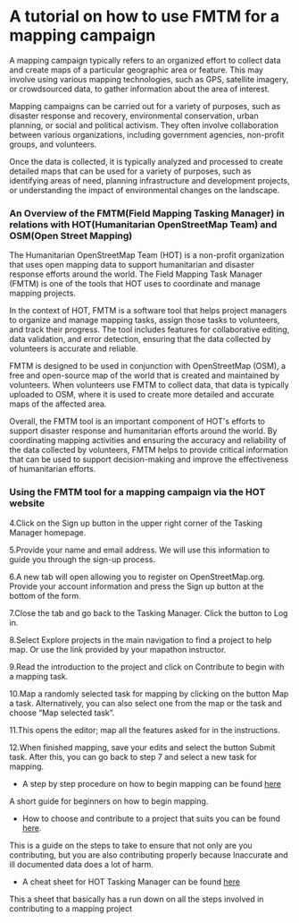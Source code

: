 # A tutorial on how to use FMTM for a mapping campaign

A mapping campaign typically refers to an organized effort to collect data and create maps of a particular geographic area or feature. This may involve using various mapping technologies, such as GPS, satellite imagery, or crowdsourced data, to gather information about the area of interest.

Mapping campaigns can be carried out for a variety of purposes, such as disaster response and recovery, environmental conservation, urban planning, or social and political activism. They often involve collaboration between various organizations, including government agencies, non-profit groups, and volunteers.

Once the data is collected, it is typically analyzed and processed to create detailed maps that can be used for a variety of purposes, such as identifying areas of need, planning infrastructure and development projects, or understanding the impact of environmental changes on the landscape.

### An Overview of the FMTM(Field Mapping Tasking Manager) in relations with HOT(Humanitarian OpenStreetMap Team) and OSM(Open Street Mapping)

The Humanitarian OpenStreetMap Team (HOT) is a non-profit organization that uses open mapping data to support humanitarian and disaster response efforts around the world. The Field Mapping Task Manager (FMTM) is one of the tools that HOT uses to coordinate and manage mapping projects.

In the context of HOT, FMTM is a software tool that helps project managers to organize and manage mapping tasks, assign those tasks to volunteers, and track their progress. The tool includes features for collaborative editing, data validation, and error detection, ensuring that the data collected by volunteers is accurate and reliable.

FMTM is designed to be used in conjunction with OpenStreetMap (OSM), a free and open-source map of the world that is created and maintained by volunteers. When volunteers use FMTM to collect data, that data is typically uploaded to OSM, where it is used to create more detailed and accurate maps of the affected area.

Overall, the FMTM tool is an important component of HOT's efforts to support disaster response and humanitarian efforts around the world. By coordinating mapping activities and ensuring the accuracy and reliability of the data collected by volunteers, FMTM helps to provide critical information that can be used to support decision-making and improve the effectiveness of humanitarian efforts.

### Using the FMTM tool for a mapping campaign via the HOT website


4.Click on the Sign up button in the upper right corner of the Tasking Manager homepage.

5.Provide your name and email address. We will use this information to guide you through the sign-up process.

6.A new tab will open allowing you to register on OpenStreetMap.org. Provide your account information and press the Sign up button at the bottom of the form.

7.Close the tab and go back to the Tasking Manager. Click the button to Log in.

8.Select Explore projects in the main navigation to find a project to help map. Or use the link provided by your mapathon instructor.

9.Read the introduction to the project and click on Contribute to begin with a mapping task.

10.Map a randomly selected task for mapping by clicking on the button Map a task.
Alternatively, you can also select one from the map or the task and choose “Map selected task”.

11.This opens the editor; map all the features asked for in the instructions.

12.When finished mapping, save your edits and select the button Submit task.
After this, you can go back to step 7 and select a new task for mapping.

- A step by step procedure on how to begin mapping can be found [here](https://learnosm.org/en/beginner/)

A short guide for beginners on how to begin mapping.

- How to choose and contribute to a project that suits you can be found [here](https://learnosm.org/en/coordination/tm-user/#select-a-task-to-map).

This is a guide on the steps to take to ensure that not only are you contributing, but you are also contributing properly because Inaccurate and ill documented data does a lot of harm.

- A cheat sheet for HOT Tasking Manager can be found [here](https://drive.google.com/file/d/19pckU4Cru-cSz_aclsLsBk-45SQ1Qyy_/view)

This a sheet that basically has a run down on all the steps involved in contributing to a mapping project
